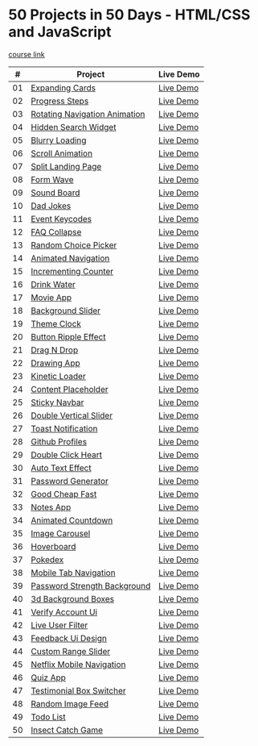 # 50 Projects in 50 Days - HTML/CSS and JavaScript

[course link](https://www.udemy.com/course/50-projects-50-days/)

|  #  | Project                                                                                                                   | Live Demo                                                                                          |
| :-: | ------------------------------------------------------------------------------------------------------------------------- | -------------------------------------------------------------------------------------------------- |
| 01  | [Expanding Cards](https://github.com/dinomoon/50projects50days/tree/master/01.%20Expanding%20Cards)                       | [Live Demo](https://dinomoon.github.io/50projects50days/01.%20Expanding%20Cards/index.html)        |
| 02  | [Progress Steps](https://github.com/dinomoon/50projects50days/tree/master/02.%20Progress%20Steps)                         | [Live Demo](https://dinomoon.github.io/50projects50days/02.%20Progress%20Steps/index.html)         |
| 03  | [Rotating Navigation Animation](https://github.com/dinomoon/50projects50days/tree/master/03.%20Rotating%20Navigation)     | [Live Demo](https://dinomoon.github.io/50projects50days/03.%20Rotating%20Navigation/index.html)    |
| 04  | [Hidden Search Widget](https://github.com/dinomoon/50projects50days/tree/master/04.%20Hidden%20Search%20Widjet)           | [Live Demo](https://dinomoon.github.io/50projects50days/04.%20Hidden%20Search%20Widjet/index.html) |
| 05  | [Blurry Loading](https://github.com/dinomoon/50projects50days/tree/master/05.%20Blurry%20Loading)                         | [Live Demo](https://dinomoon.github.io/50projects50days/05.%20Blurry%20Loading/index.html)         |
| 06  | [Scroll Animation](https://github.com/dinomoon/50projects50days/tree/master/06.%20Scroll%20Animation)                     | [Live Demo](https://dinomoon.github.io/50projects50days/06.%20Scroll%20Animation)                  |
| 07  | [Split Landing Page](https://github.com/dinomoon/50projects50days/tree/master/07.%20Split%20Landing%20Page)               | [Live Demo](https://dinomoon.github.io/50projects50days/07.%20Split%20Landing%20Page)              |
| 08  | [Form Wave](https://github.com/dinomoon/50projects50days/tree/master/08.%20Form%20Wave%20Animation)                       | [Live Demo](https://dinomoon.github.io/50projects50days/08.%20Form%20Wave%20Animation)             |
| 09  | [Sound Board](https://github.com/dinomoon/50projects50days/tree/master/09.%20Sound%20Board)                               | [Live Demo](https://dinomoon.github.io/50projects50days/09.%20Sound%20Board)                       |
| 10  | [Dad Jokes](https://github.com/dinomoon/50projects50days/tree/master/10.%20Dad%20Jokes)                                   | [Live Demo](https://dinomoon.github.io/50projects50days/10.%20Dad%20Jokes)                         |
| 11  | [Event Keycodes](https://github.com/dinomoon/50projects50days/tree/master/11.%20Event%20KeyCodes)                         | [Live Demo](https://dinomoon.github.io/50projects50days/11.%20Event%20KeyCodes)                    |
| 12  | [FAQ Collapse](https://github.com/dinomoon/50projects50days/tree/master/12.%20FAQ%20Collapse)                             | [Live Demo](https://dinomoon.github.io/50projects50days/12.%20FAQ%20Collapse)                      |
| 13  | [Random Choice Picker](https://github.com/dinomoon/50projects50days/tree/master/13.%20Random%20Choice%20Picker)           | [Live Demo](https://dinomoon.github.io/50projects50days/13.%20Random%20Choice%20Picker)            |
| 14  | [Animated Navigation](https://github.com/dinomoon/50projects50days/tree/master/14.%20Animated%20Navigation)               | [Live Demo](https://dinomoon.github.io/50projects50days/14.%20Animated%20Navigation)               |
| 15  | [Incrementing Counter](https://github.com/dinomoon/50projects50days/tree/master/15.%20Incrementing%20Counter)             | [Live Demo](https://dinomoon.github.io/50projects50days/15.%20Incrementing%20Counter)              |
| 16  | [Drink Water](https://github.com/dinomoon/50projects50days/tree/master/16.%20Drink%20Water)                               | [Live Demo](https://dinomoon.github.io/50projects50days/16.%20Drink%20Water)                       |
| 17  | [Movie App](https://github.com/dinomoon/50projects50days/tree/master/17.%20Movie%20App)                                   | [Live Demo](https://dinomoon.github.io/50projects50days/17.%20Movie%20App)                         |
| 18  | [Background Slider](https://github.com/dinomoon/50projects50days/tree/master/18.%20Background%20Slider)                   | [Live Demo](https://dinomoon.github.io/50projects50days/18.%20Background%20Slider)                 |
| 19  | [Theme Clock](https://github.com/dinomoon/50projects50days/tree/master/19.%20Theme%20Clock)                               | [Live Demo](https://dinomoon.github.io/50projects50days/19.%20Theme%20Clock)                       |
| 20  | [Button Ripple Effect](https://github.com/dinomoon/50projects50days/tree/master/20.%20Button%20Ripple%20Effect)           | [Live Demo](https://dinomoon.github.io/50projects50days/20.%20Button%20Ripple%20Effect)            |
| 21  | [Drag N Drop](https://github.com/dinomoon/50projects50days/tree/master/21.%20Drag%20N%20Drop)                             | [Live Demo](https://dinomoon.github.io/50projects50days/21.%20Drag%20N%20Drop)                     |
| 22  | [Drawing App](https://github.com/dinomoon/50projects50days/tree/master/22.%20Drawing%20App)                               | [Live Demo](https://dinomoon.github.io/50projects50days/22.%20Drawing%20App)                       |
| 23  | [Kinetic Loader](https://github.com/dinomoon/50projects50days/tree/master/23.%20Kinetic%20Loader)                         | [Live Demo](https://dinomoon.github.io/50projects50days/23.%20Kinetic%20Loader)                    |
| 24  | [Content Placeholder](https://github.com/dinomoon/50projects50days/tree/master/24.%20Content%20Placeholder)               | [Live Demo](https://dinomoon.github.io/50projects50days/24.%20Content%20Placeholder)               |
| 25  | [Sticky Navbar](https://github.com/dinomoon/50projects50days/tree/master/25.%20Sticky%20Navbar)                           | [Live Demo](https://dinomoon.github.io/50projects50days/25.%20Sticky%20Navbar)                     |
| 26  | [Double Vertical Slider](https://github.com/dinomoon/50projects50days/tree/master/26.%20Double%20Vertical%20Slider)       | [Live Demo](https://dinomoon.github.io/50projects50days/26.%20Double%20Vertical%20Slider)          |
| 27  | [Toast Notification](https://github.com/dinomoon/50projects50days/tree/master/27.%20Toast%20Notification)                 | [Live Demo](https://dinomoon.github.io/50projects50days/27.%20Toast%20Notification)                |
| 28  | [Github Profiles](https://github.com/bradtraversy/50projects50days/tree/master/github-profiles)                           | [Live Demo](https://50projects50days.com/projects/github-profiles/)                                |
| 29  | [Double Click Heart](https://github.com/bradtraversy/50projects50days/tree/master/double-click-heart)                     | [Live Demo](https://50projects50days.com/projects/double-click-heart/)                             |
| 30  | [Auto Text Effect](https://github.com/bradtraversy/50projects50days/tree/master/auto-text-effect)                         | [Live Demo](https://50projects50days.com/projects/auto-text-effect/)                               |
| 31  | [Password Generator](https://github.com/bradtraversy/50projects50days/tree/master/password-generator)                     | [Live Demo](https://50projects50days.com/projects/password-generator/)                             |
| 32  | [Good Cheap Fast](https://github.com/bradtraversy/50projects50days/tree/master/good-cheap-fast)                           | [Live Demo](https://50projects50days.com/projects/good-cheap-fast/)                                |
| 33  | [Notes App](https://github.com/bradtraversy/50projects50days/tree/master/notes-app)                                       | [Live Demo](https://50projects50days.com/projects/notes-app/)                                      |
| 34  | [Animated Countdown](https://github.com/bradtraversy/50projects50days/tree/master/animated-countdown)                     | [Live Demo](https://50projects50days.com/projects/animated-countdown/)                             |
| 35  | [Image Carousel](https://github.com/bradtraversy/50projects50days/tree/master/image-carousel)                             | [Live Demo](https://50projects50days.com/projects/image-carousel/)                                 |
| 36  | [Hoverboard](https://github.com/bradtraversy/50projects50days/tree/master/hoverboard)                                     | [Live Demo](https://50projects50days.com/projects/hoverboard/)                                     |
| 37  | [Pokedex](https://github.com/bradtraversy/50projects50days/tree/master/pokedex)                                           | [Live Demo](https://50projects50days.com/projects/pokedex/)                                        |
| 38  | [Mobile Tab Navigation](https://github.com/bradtraversy/50projects50days/tree/master/mobile-tab-navigation)               | [Live Demo](https://50projects50days.com/projects/mobile-tab-navigation/)                          |
| 39  | [Password Strength Background](https://github.com/bradtraversy/50projects50days/tree/master/password-strength-background) | [Live Demo](https://50projects50days.com/projects/password-strength-background/)                   |
| 40  | [3d Background Boxes](https://github.com/bradtraversy/50projects50days/tree/master/3d-boxes-background)                   | [Live Demo](https://50projects50days.com/projects/3d-background-boxes/)                            |
| 41  | [Verify Account Ui](https://github.com/bradtraversy/50projects50days/tree/master/verify-account-ui)                       | [Live Demo](https://50projects50days.com/projects/verify-account-ui/)                              |
| 42  | [Live User Filter](https://github.com/bradtraversy/50projects50days/tree/master/live-user-filter)                         | [Live Demo](https://50projects50days.com/projects/live-user-filter/)                               |
| 43  | [Feedback Ui Design](https://github.com/bradtraversy/50projects50days/tree/master/feedback-ui-design)                     | [Live Demo](https://50projects50days.com/projects/feedback-ui-design/)                             |
| 44  | [Custom Range Slider](https://github.com/bradtraversy/50projects50days/tree/master/custom-range-slider)                   | [Live Demo](https://50projects50days.com/projects/custom-range-slider/)                            |
| 45  | [Netflix Mobile Navigation](https://github.com/bradtraversy/50projects50days/tree/master/netflix-mobile-navigation)       | [Live Demo](https://50projects50days.com/projects/netflix-mobile-navigation/)                      |
| 46  | [Quiz App](https://github.com/bradtraversy/50projects50days/tree/master/quiz-app)                                         | [Live Demo](https://50projects50days.com/projects/quiz-app/)                                       |
| 47  | [Testimonial Box Switcher](https://github.com/bradtraversy/50projects50days/tree/master/testimonial-box-switcher)         | [Live Demo](https://50projects50days.com/projects/testimonial-box-switcher/)                       |
| 48  | [Random Image Feed](https://github.com/bradtraversy/50projects50days/tree/master/random-image-generator)                  | [Live Demo](https://50projects50days.com/projects/random-image-feed/)                              |
| 49  | [Todo List](https://github.com/bradtraversy/50projects50days/tree/master/todo-list)                                       | [Live Demo](https://50projects50days.com/projects/todo-list/)                                      |
| 50  | [Insect Catch Game](https://github.com/bradtraversy/50projects50days/tree/master/insect-catch-game)                       | [Live Demo](https://50projects50days.com/projects/insect-catch-game/)                              |
